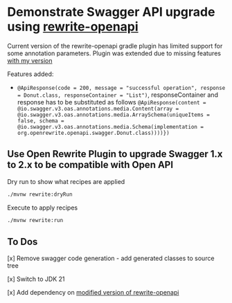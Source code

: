 # Demonstrate Swagger API upgrade using [rewrite-openapi](https://github.com/openrewrite/rewrite-openapi)

Current version of the rewrite-openapi gradle plugin has limited support for some annotation parameters.
Plugin was extended due to missing features [with my version](https://github.com/poprygun/rewrite-openapi)

Features added:

- `@ApiResponse(code = 200, message = "successful operation", response = Donut.class, responseContainer = "List")`, responseContainer
  and response has to be substituted as follows `@ApiResponse(content = @io.swagger.v3.oas.annotations.media.Content(array = @io.swagger.v3.oas.annotations.media.ArraySchema(uniqueItems = false, schema = @io.swagger.v3.oas.annotations.media.Schema(implementation = org.openrewrite.openapi.swagger.Donut.class))))})`


## Use Open Rewrite Plugin to upgrade Swagger 1.x to 2.x to be compatible with Open API

Dry run to show what recipes are applied

```bash
./mvnw rewrite:dryRun
```

Execute to apply recipes

```bash
./mvnw rewrite:run
```

## To Dos

[x] Remove swagger code generation - add generated classes to source tree

[x] Switch to JDK 21

[x] Add dependency on [modified version of rewrite-openapi](https://github.com/poprygun/rewrite-openapi)